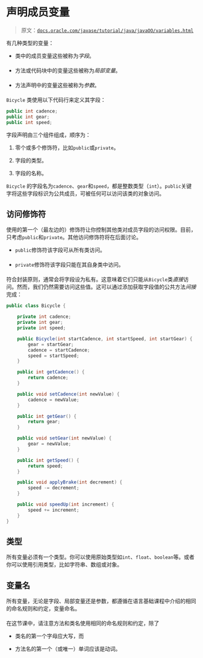 # 声明成员变量

> 原文：[`docs.oracle.com/javase/tutorial/java/javaOO/variables.html`](https://docs.oracle.com/javase/tutorial/java/javaOO/variables.html)

有几种类型的变量：

+   类中的成员变量这些被称为*字段*。

+   方法或代码块中的变量这些被称为*局部变量*。

+   方法声明中的变量这些被称为*参数*。

`Bicycle` 类使用以下代码行来定义其字段：

```java
public int cadence;
public int gear;
public int speed;

```

字段声明由三个组件组成，顺序为：

1.  零个或多个修饰符，比如`public`或`private`。

1.  字段的类型。

1.  字段的名称。

`Bicycle` 的字段名为`cadence`、`gear`和`speed`，都是整数类型（`int`）。`public`关键字将这些字段标识为公共成员，可被任何可以访问该类的对象访问。

## 访问修饰符

使用的第一个（最左边的）修饰符让你控制其他类对成员字段的访问权限。目前，只考虑`public`和`private`。其他访问修饰符将在后面讨论。

+   `public`修饰符该字段可从所有类访问。

+   `private`修饰符该字段只能在其自身类中访问。

符合封装原则，通常会将字段设为私有。这意味着它们只能从`Bicycle`类*直接*访问。然而，我们仍然需要访问这些值。这可以通过添加获取字段值的公共方法*间接*完成：

```java
public class Bicycle {

    private int cadence;
    private int gear;
    private int speed;

    public Bicycle(int startCadence, int startSpeed, int startGear) {
        gear = startGear;
        cadence = startCadence;
        speed = startSpeed;
    }

    public int getCadence() {
        return cadence;
    }

    public void setCadence(int newValue) {
        cadence = newValue;
    }

    public int getGear() {
        return gear;
    }

    public void setGear(int newValue) {
        gear = newValue;
    }

    public int getSpeed() {
        return speed;
    }

    public void applyBrake(int decrement) {
        speed -= decrement;
    }

    public void speedUp(int increment) {
        speed += increment;
    }
}

```

## 类型

所有变量必须有一个类型。你可以使用原始类型如`int`、`float`、`boolean`等。或者你可以使用引用类型，比如字符串、数组或对象。

## 变量名

所有变量，无论是字段、局部变量还是参数，都遵循在语言基础课程中介绍的相同的命名规则和约定，变量命名。

在这节课中，请注意方法和类名使用相同的命名规则和约定，除了

+   类名的第一个字母应大写，而

+   方法名的第一个（或唯一）单词应该是动词。
